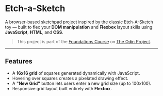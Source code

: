 # Etch-a-Sketch

A browser-based sketchpad project inspired by the classic Etch-A-Sketch toy — built to flex your **DOM manipulation** and **Flexbox** layout skills using **JavaScript**, **HTML**, and **CSS**.

> This project is part of the [Foundations Course](https://www.theodinproject.com/paths/foundations/courses/foundations) on [The Odin Project](https://www.theodinproject.com/).

---

## Features

- A **16x16 grid** of squares generated dynamically with JavaScript.
- Hovering over squares creates a pixelated drawing effect.
- A **"New Grid"** button lets users enter a new grid size (up to 100x100).
- Responsive grid layout built entirely with **Flexbox**.
